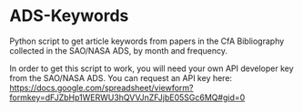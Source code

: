 ADS-Keywords
============

Python script to get article keywords from papers in the CfA Bibliography collected in the SAO/NASA ADS, by month and frequency.

In order to get this script to work, you will need your own API developer key from the SAO/NASA ADS.  You can request an API key here:
https://docs.google.com/spreadsheet/viewform?formkey=dFJZbHp1WERWU3hQVVJnZFJjbE05SGc6MQ#gid=0
